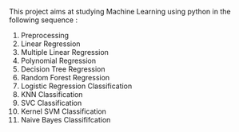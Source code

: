 This project aims at studying Machine Learning using python in the following sequence : 

1. Preprocessing
2. Linear Regression
3. Multiple Linear Regression
4. Polynomial Regression
5. Decision Tree Regression
6. Random Forest Regression
7. Logistic Regression Classification
8. KNN Classification
9. SVC Classification
10. Kernel SVM Classification
11. Naive Bayes Classififcation